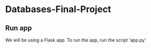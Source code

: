 # Databases-Final-Project

## Run app 
We will be using a Flask app. To run the app, run the script 'app.py' 